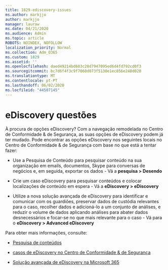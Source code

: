 ```yaml
---
title: 1829-ediscovery-issues
ms.author: markjjo
author: markjjo
manager: lauraw
ms.date: 04/21/2020
ms.audience: Admin
ms.topic: article
ROBOTS: NOINDEX, NOFOLLOW
localization_priority: Normal
ms.collection: Adm_O365
ms.custom: 1829
ms.assetid: ''
ms.openlocfilehash: daed49214bd683c28d7947095ed6d4fd792cd0f3
ms.sourcegitcommit: bc7d6f4f3c9f7060d073f5130e1ec856e248d020
ms.translationtype: MT
ms.contentlocale: pt-PT
ms.lasthandoff: 06/02/2020
ms.locfileid: "44507145"
---
```

# <a name="ediscovery-issues"></a>eDiscovery questões

À procura de opções eDiscovery? Com a navegação remodelada no Centro de Conformidade & de Segurança, as suas opções de eDiscovery podem já ter mudado.  Pode encontrar as opções eDiscovery nos seguintes locais no Centro de Conformidade & de Segurança com base no que está a tentar fazer:

- Use a Pesquisa de Conteúdo para pesquisar conteúdo na sua organização em emails, documentos, Skype para conversas de negócios e, em seguida, exportar os dados - Vá a **pesquisa > Desendo**

- Crie um caso eDiscovery para pesquisar conteúdos e colocar localizações de conteúdo em espera - Vá a **eDiscovery > eDiscovery**

- Utilize a nova solução avançada de eDiscovery para identificar e comunicar com os guardiões, preservar dados de custódia relevantes para o caso, recolher dados e adicioná-lo a um conjunto de análises, e reduzir o volume de dados aplicando análises para abater dados desnecessários e focar-se no que mais relevante para o caso - Vá para o **eDiscovery > Advanced eDiscovery**

Para obter mais informações, consulte:

- [Pesquisa de conteúdos](https://docs.microsoft.com/microsoft-365/compliance/content-search)

- [casos de eDiscovery no Centro de Conformidade & de Segurança](https://docs.microsoft.com/microsoft-365/compliance/ediscovery-cases)

- [Solução avançada de eDiscovery na Microsoft 365](https://docs.microsoft.com/microsoft-365/compliance/overview-ediscovery-20)
